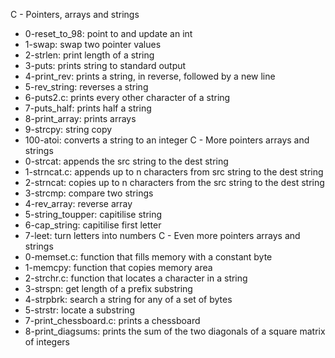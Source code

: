 C - Pointers, arrays and strings
* 0-reset_to_98: point to and update an int
* 1-swap: swap two pointer values
* 2-strlen: print length of a string
* 3-puts: prints string to standard output
* 4-print_rev: prints a string, in reverse, followed by a new line
* 5-rev_string: reverses a string
* 6-puts2.c: prints every other character of a string
* 7-puts_half: prints half a string
* 8-print_array: prints arrays
* 9-strcpy: string copy
* 100-atoi: converts a string to an integer
C - More pointers arrays and strings
* 0-strcat: appends the src string to the dest string
* 1-strncat.c: appends up to n characters from src string to the dest string
* 2-strncat: copies up to n characters from the src string to the dest string
* 3-strcmp: compare two strings
* 4-rev_array: reverse array
* 5-string_toupper: capitilise string
* 6-cap_string: capitilise first letter
* 7-leet: turn letters into numbers
C - Even more pointers arrays and strings
* 0-memset.c: function that fills memory with a constant byte
* 1-memcpy: function that copies memory area
* 2-strchr.c: function that locates a character in a string
* 3-strspn: get length of a prefix substring
* 4-strpbrk: search a string for any of a set of bytes
* 5-strstr: locate a substring
* 7-print_chessboard.c: prints a chessboard
* 8-print_diagsums: prints the sum of the two diagonals of a square matrix of integers
